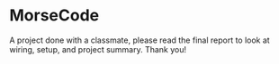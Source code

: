 # MorseCode
A project done with a classmate, please read the final report to look at wiring, setup, and project summary.
Thank you!
